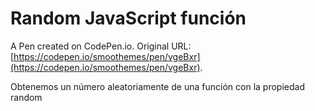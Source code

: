 # Random JavaScript función

A Pen created on CodePen.io. Original URL: [https://codepen.io/smoothemes/pen/vgeBxr](https://codepen.io/smoothemes/pen/vgeBxr).

Obtenemos un número aleatoriamente de una función con la propiedad random